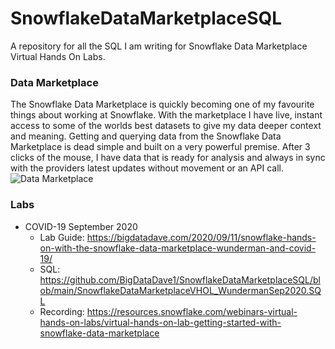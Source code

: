 # SnowflakeDataMarketplaceSQL
A repository for all the SQL I am writing for Snowflake Data Marketplace Virtual Hands On Labs.

### Data Marketplace
The Snowflake Data Marketplace is quickly becoming one of my favourite things about working at Snowflake. With the marketplace I have live, instant access to some of the worlds best datasets to give my data deeper context and meaning. Getting and querying data from the Snowflake Data Marketplace is dead simple and built on a very powerful premise. After 3 clicks of the mouse, I have data that is ready for analysis and always in sync with the providers latest updates without movement or an API call.
![Data Marketplace](https://bigdatadave.files.wordpress.com/2020/09/screen-shot-2020-09-11-at-12.55.46-pm.png?w=1024)

### Labs
* COVID-19 September 2020
  * Lab Guide: https://bigdatadave.com/2020/09/11/snowflake-hands-on-with-the-snowflake-data-marketplace-wunderman-and-covid-19/
  * SQL: https://github.com/BigDataDave1/SnowflakeDataMarketplaceSQL/blob/main/SnowflakeDataMarketplaceVHOL_WundermanSep2020.SQL
  * Recording: https://resources.snowflake.com/webinars-virtual-hands-on-labs/virtual-hands-on-lab-getting-started-with-snowflake-data-marketplace
